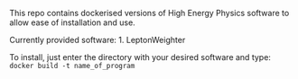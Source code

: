 This repo contains dockerised versions of High Energy Physics software to allow ease of installation and use.

Currently provided software:
    1. LeptonWeighter

To install, just enter the directory with your desired software and type:
`docker build -t name_of_program`
